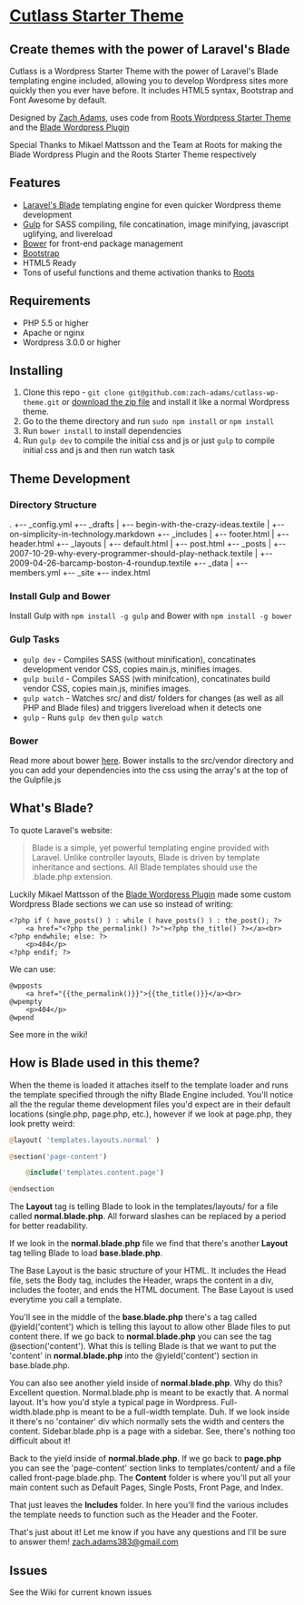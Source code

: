 [Cutlass Starter Theme](https://github.com/zach-adams/cutlass-wp-theme)
=========

## Create themes with the power of Laravel's Blade

Cutlass is a Wordpress Starter Theme with the power of Laravel's Blade templating engine included, allowing you to develop Wordpress sites more quickly then you ever have before. It includes HTML5 syntax, Bootstrap and Font Awesome by default.

Designed by [Zach Adams](http://zach-adams.com), uses code from [Roots Wordpress Starter Theme](https://github.com/roots/roots) and the [Blade Wordpress Plugin](https://github.com/MikaelMattsson/blade)

Special Thanks to Mikael Mattsson and the Team at Roots for making the Blade Wordpress Plugin and the Roots Starter Theme respectively

## Features

* [Laravel's Blade](http://laravel.com/docs/4.2/templates) templating engine for even quicker Wordpress theme development
* [Gulp](http://gulpjs.com/) for SASS compiling, file concatination, image minifying, javascript uglifying, and livereload
* [Bower](http://bower.io/) for front-end package management
* [Bootstrap](http://getbootstrap.com/)
* HTML5 Ready
* Tons of useful functions and theme activation thanks to [Roots](https://github.com/roots/roots)

## Requirements

* PHP 5.5 or higher
* Apache or nginx
* Wordpress 3.0.0 or higher

## Installing

1. Clone this repo - `git clone git@github.com:zach-adams/cutlass-wp-theme.git` or [download the zip file](https://github.com/zach-adams/cutlass-wp-theme/archive/master.zip) and install it like a normal Wordpress theme.
2. Go to the theme directory and run `sudo npm install` or `npm install`
3. Run `bower install` to install dependencies
4. Run `gulp dev` to compile the initial css and js or just `gulp` to compile initial css and js and then run watch task

## Theme Development

### Directory Structure

.
+-- _config.yml
+-- _drafts
|   +-- begin-with-the-crazy-ideas.textile
|   +-- on-simplicity-in-technology.markdown
+-- _includes
|   +-- footer.html
|   +-- header.html
+-- _layouts
|   +-- default.html
|   +-- post.html
+-- _posts
|   +-- 2007-10-29-why-every-programmer-should-play-nethack.textile
|   +-- 2009-04-26-barcamp-boston-4-roundup.textile
+-- _data
|   +-- members.yml
+-- _site
+-- index.html

### Install Gulp and Bower

Install Gulp with `npm install -g gulp` and Bower with `npm install -g bower`

### Gulp Tasks

* `gulp dev` - Compiles SASS (without minification), concatinates development vendor CSS, copies main.js, minifies images.
* `gulp build` - Compiles SASS (with minifcation), concatinates build vendor CSS, copies main.js, minifies images.
* `gulp watch` - Watches src/ and dist/ folders for changes (as well as all PHP and Blade files) and triggers livereload when it detects one
* `gulp` - Runs `gulp dev` then `gulp watch`

### Bower

Read more about bower [here](http://bower.io/). Bower installs to the src/vendor directory and you can add your dependencies into the css using the array's at the top of the Gulpfile.js

## What's Blade?

To quote Laravel's website: 
> Blade is a simple, yet powerful templating engine provided with Laravel. Unlike controller layouts, Blade is driven by template inheritance and sections. All Blade templates should use the .blade.php extension.

Luckily Mikael Mattsson of the [Blade Wordpress Plugin](https://github.com/MikaelMattsson/blade) made some custom Wordpress Blade sections we can use so instead of writing:

	<?php if ( have_posts() ) : while ( have_posts() ) : the_post(); ?>
    	<a href="<?php the_permalink() ?>"><?php the_title() ?></a><br>
	<?php endwhile; else: ?>
    	<p>404</p>
	<?php endif; ?>

We can use:

	@wpposts
    	<a href="{{the_permalink()}}">{{the_title()}}</a><br>
	@wpempty
    	<p>404</p>
	@wpend

See more in the wiki!

## How is Blade used in this theme?

When the theme is loaded it attaches itself to the template loader and runs the template specified through the nifty Blade Engine included. You'll notice all the the regular theme development files you'd expect are in their default locations (single.php, page.php, etc.), however if we look at page.php, they look pretty weird:

```php
@layout( 'templates.layouts.normal' )

@section('page-content')

	@include('templates.content.page')

@endsection
```

The **Layout** tag is telling Blade to look in the templates/layouts/ for a file called **normal.blade.php**. All forward slashes can be replaced by a period for better readability. 

If we look in the **normal.blade.php** file we find that there's another **Layout** tag telling Blade to load **base.blade.php**. 

The Base Layout is the basic structure of your HTML. It includes the Head file, sets the Body tag, includes the Header, wraps the content in a div, includes the footer, and ends the HTML document. The Base Layout is used everytime you call a template.

You'll see in the middle of the **base.blade.php** there's a tag called @yield('content') which is telling this layout to allow other Blade files to put content there. If we go back to **normal.blade.php** you can see the tag @section('content'). What this is telling Blade is that we want to put the 'content' in **normal.blade.php** into the @yield('content') section in base.blade.php.

You can also see another yield inside of **normal.blade.php**. Why do this? Excellent question. Normal.blade.php is meant to be exactly that. A normal layout. It's how you'd style a typical page in Wordpress. Full-width.blade.php is meant to be a full-width template. Duh. If we look inside it there's no 'container' div which normally sets the width and centers the content. Sidebar.blade.php is a page with a sidebar. See, there's nothing too difficult about it!

Back to the yield inside of **normal.blade.php**. If we go back to **page.php** you can see the 'page-content' section links to templates/content/ and a file called front-page.blade.php. The **Content** folder is where you'll put all your main content such as Default Pages, Single Posts, Front Page, and Index.

That just leaves the **Includes** folder. In here you'll find the various includes the template needs to function such as the Header and the Footer.

That's just about it! Let me know if you have any questions and I'll be sure to answer them! [zach.adams383@gmail.com](mailto:zach-adams383@gmail.com)

## Issues

See the Wiki for current known issues